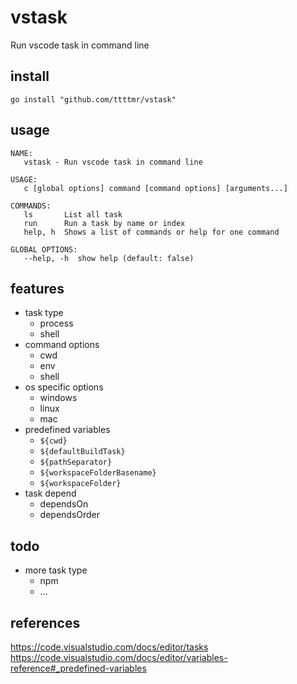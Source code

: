 # vstask

Run vscode task in command line
## install

```
go install "github.com/ttttmr/vstask"
```

## usage

```
NAME:
   vstask - Run vscode task in command line

USAGE:
   c [global options] command [command options] [arguments...]

COMMANDS:
   ls       List all task
   run      Run a task by name or index
   help, h  Shows a list of commands or help for one command

GLOBAL OPTIONS:
   --help, -h  show help (default: false)
```

## features

- task type
  - process
  - shell
- command options
  - cwd
  - env
  - shell
- os specific options
  - windows
  - linux
  - mac
- predefined variables
  - `${cwd}`
  - `${defaultBuildTask}`
  - `${pathSeparator}`
  - `${workspaceFolderBasename}`
  - `${workspaceFolder}`
- task depend
  - dependsOn
  - dependsOrder

## todo

- more task type
  - npm
  - ...

## references

https://code.visualstudio.com/docs/editor/tasks
https://code.visualstudio.com/docs/editor/variables-reference#_predefined-variables